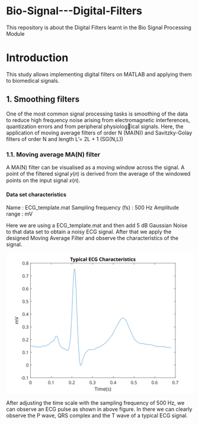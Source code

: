 # Bio-Signal---Digital-Filters
This repository is about the Digital Filters learnt in the Bio Signal Processing Module

# Introduction
This study allows implementing digital filters on MATLAB and applying them to biomedical signals. 

## 1. Smoothing filters
One of the most common signal processing tasks is smoothing of the data to reduce high frequency noise arising from electromagnetic interferences, quantization errors and from peripheral physiological signals. Here, the application of moving average filters of order N (MA(N)) and Savitzky-Golay filters of order N and length L’= 2L + 1 (SG(N,L))

### 1.1. Moving average MA(N) filter
A MA(N) filter can be visualised as a moving window across the signal. A point of the filtered signal 𝑦(𝑛) is derived from the average of the windowed points on the input signal 𝑥(𝑛).

#### Data set characteristics
Name                    : ECG_template.mat
Sampling frequency (fs) : 500 Hz
Amplitude range         : mV

Here we are using a ECG_template.mat and then add 5 dB Gaussian Noise to that data set to obtain a noisy ECG signal. After that we apply the designed Moving Average Filter and observe the characteristics of the signal.

![HD_V1](https://github.com/ashanthamara/Bio-Signal---Digital-Filters/blob/question1/Figures/1%20-%20Smoothing%20Filters/ECG_template%20Data.svg)

After adjusting the time scale with the sampling frequency of 500 Hz, we can observe an ECG pulse as shown in above figure. In there we can clearly observe the P wave, QRS complex and the T wave of a typical ECG signal.